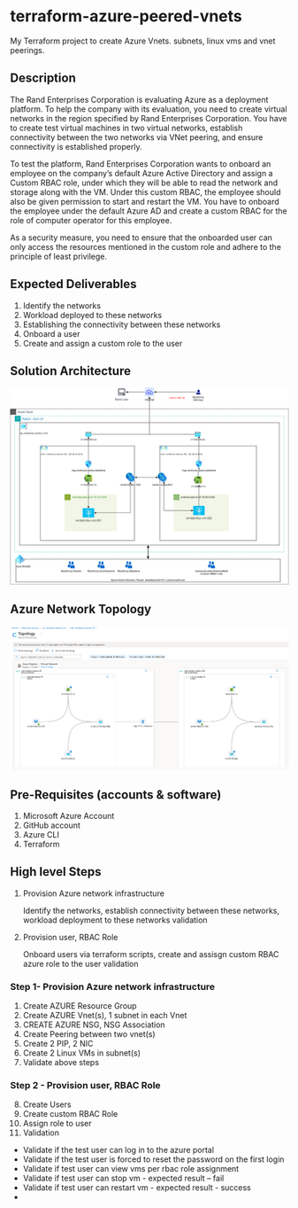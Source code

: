 # terraform-azure-peered-vnets
My Terraform project to create Azure Vnets. subnets, linux vms and vnet peerings.

## Description

The Rand Enterprises Corporation is evaluating Azure as a deployment platform. To help the company with its evaluation, you need to create virtual networks in the region specified by Rand Enterprises Corporation. You have to create test virtual machines in two virtual networks, establish connectivity between the two networks via VNet peering, and ensure connectivity is established properly.

To test the platform, Rand Enterprises Corporation wants to onboard an employee on the company’s default Azure Active Directory and assign a Custom RBAC role, under which they will be able to read the network and storage along with the VM. Under this custom RBAC, the employee should also be given permission to start and restart the VM. You have to onboard the employee under the default Azure AD and create a custom RBAC for the role of computer operator for this employee.

As a security measure, you need to ensure that the onboarded user can only access the resources mentioned in the custom role and adhere to the principle of least privilege.

## Expected Deliverables

1. Identify the networks
2. Workload deployed to these networks
3. Establishing the connectivity between these networks
4. Onboard a user
5. Create and assign a custom role to the user


## Solution Architecture

![Solution Architecture](./screenshots/01-%20randcorp-solution-architecture-in-azure.png)

## Azure Network Topology

![Network Topology](./screenshots/02-%20randcorp-azure-network-topology-01.png)


## Pre-Requisites (accounts & software)

1. Microsoft Azure Account
2. GitHub account
3. Azure CLI
4. Terraform

## High level Steps

1. Provision Azure network infrastructure
   
   Identify the networks, establish connectivity between these networks, workload deployment to these networks 
   validation

2. Provision user, RBAC Role
   
   Onboard users via terraform scripts, create and assisgn custom RBAC azure role to the user
   validation


### Step 1- Provision Azure network infrastructure

1. Create AZURE Resource Group
2. Create AZURE Vnet(s), 1 subnet in each Vnet
3. CREATE AZURE NSG, NSG Association
4. Create Peering between two vnet(s)
5. Create 2 PIP, 2 NIC
6. Create 2 Linux VMs in subnet(s)
7. Validate above steps

### Step 2 - Provision user, RBAC Role
8. Create Users
9. Create custom RBAC Role
10. Assign role to user
11. Validation
- Validate if the test user can log in to the azure portal
- Validate if the test user is forced to reset the password on the first login
- Validate if test user can view vms per rbac role assignment
- Validate if test user can stop vm - expected result – fail
- Validate if test user can restart vm - expected result - success
- 

